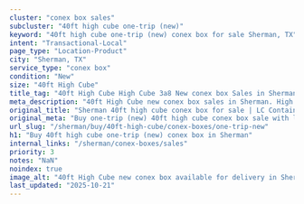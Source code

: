 ```yaml
---
cluster: "conex box sales"
subcluster: "40ft high cube one-trip (new)"
keyword: "40ft high cube one-trip (new) conex box for sale Sherman, TX"
intent: "Transactional-Local"
page_type: "Location-Product"
city: "Sherman, TX"
service_type: "conex box"
condition: "New"
size: "40ft High Cube"
title_tag: "40ft High Cube High Cube 3a8 New conex box Sales in Sherman | LC Container"
meta_description: "40ft High Cube new conex box sales in Sherman. High cube containers with extra height. Fast delivery, competitive pricing. Serving conex boxes area. Quote ID: D5P. Call (214) 524-4168 for your free quote today."
original_title: "Sherman 40ft high cube conex box for sale | LC Container"
original_meta: "Buy one-trip (new) 40ft high cube conex box sale with local delivery in Sherman, TX. LC Container — local Since 2003. Request a fast quote today."
url_slug: "/sherman/buy/40ft-high-cube/conex-boxes/one-trip-new"
h1: "Buy 40ft high cube one-trip (new) conex box in Sherman"
internal_links: "/sherman/conex-boxes/sales"
priority: 3
notes: "NaN"
noindex: true
image_alt: "40ft High Cube new conex box available for delivery in Sherman"
last_updated: "2025-10-21"
---
```


<!-- TODO: Add unique city/inventory copy, images, and internal links here. -->
